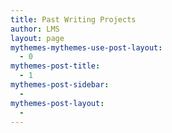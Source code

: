 ```yaml
---
title: Past Writing Projects
author: LMS
layout: page
mythemes-mythemes-use-post-layout:
  - 0
mythemes-post-title:
  - 1
mythemes-post-sidebar:
  - 
mythemes-post-layout:
  - 
---
```


